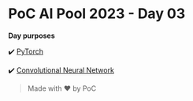 # PoC AI Pool 2023 - Day 03

**Day purposes**

:heavy_check_mark: [PyTorch](./1%20-%20PyTorch/)

:heavy_check_mark: [Convolutional Neural Network](./2%20-%20Convolutional%20Neural%20Network/2.%20Convolutional_Neural_Network.ipynb)

> Made with :heart: by PoC